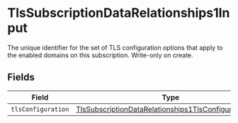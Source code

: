 # TlsSubscriptionDataRelationships1Input

The unique identifier for the set of TLS configuration options that apply to the enabled domains on this subscription. Write-only on create.


## Fields

| Field                                                                                                                                   | Type                                                                                                                                    | Required                                                                                                                                | Description                                                                                                                             |
| --------------------------------------------------------------------------------------------------------------------------------------- | --------------------------------------------------------------------------------------------------------------------------------------- | --------------------------------------------------------------------------------------------------------------------------------------- | --------------------------------------------------------------------------------------------------------------------------------------- |
| `tlsConfiguration`                                                                                                                      | [TlsSubscriptionDataRelationships1TlsConfigurationInput](../../models/shared/tlssubscriptiondatarelationships1tlsconfigurationinput.md) | :heavy_minus_sign:                                                                                                                      | N/A                                                                                                                                     |